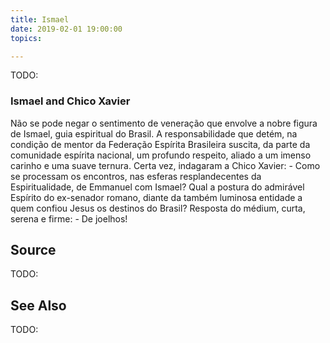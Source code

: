 ```yaml
---
title: Ismael
date: 2019-02-01 19:00:00
topics: 

---
```


TODO:

### Ismael and Chico Xavier
Não se pode negar o sentimento de veneração que envolve a nobre figura de Ismael, guia espiritual do Brasil. A responsabilidade que detém, na condição de mentor da Federação Espírita Brasileira suscita, da parte da comunidade espírita nacional, um profundo respeito, aliado a um imenso carinho e uma suave ternura. Certa vez, indagaram a Chico Xavier: - Como se processam os encontros, nas esferas resplandecentes da Espiritualidade, de Emmanuel com Ismael? Qual a postura do admirável Espírito do ex-senador romano, diante da também luminosa entidade a quem confiou Jesus os destinos do Brasil? Resposta do médium, curta, serena e firme: - De joelhos!



## Source
TODO:

## See Also
TODO:



